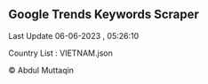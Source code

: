 

## Google Trends Keywords Scraper 
 
Last Update 06-06-2023 , 05:26:10

Country List :
VIETNAM.json



© Abdul Muttaqin 
